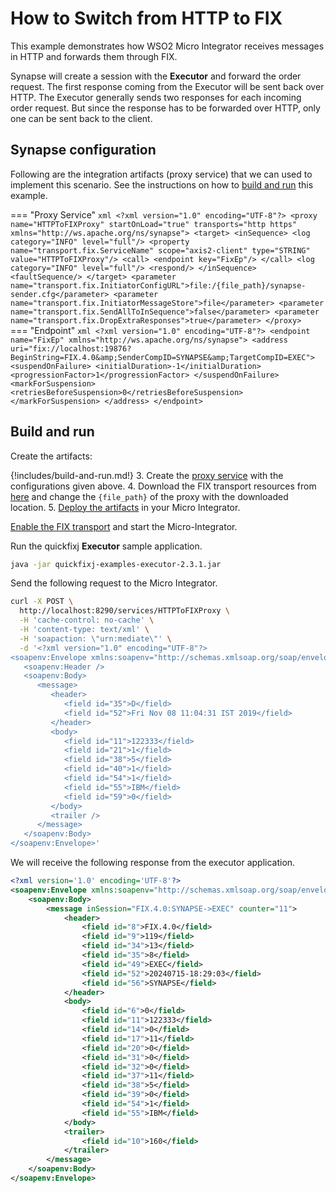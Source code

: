 # How to Switch from HTTP to FIX

This example demonstrates how WSO2 Micro Integrator receives messages in HTTP and forwards them through FIX.

Synapse will create a session with the **Executor** and forward the order request. The first response coming from the Executor will be sent back over HTTP. The Executor generally sends two responses for each incoming order request. But since the response has to be forwarded over HTTP, only one can be sent back to the client.

## Synapse configuration

Following are the integration artifacts (proxy service) that we can used to implement this scenario. See the instructions on how to [build and run](#build-and-run) this example.

=== "Proxy Service"
    ```xml
    <?xml version="1.0" encoding="UTF-8"?>
    <proxy name="HTTPToFIXProxy" startOnLoad="true" transports="http https" xmlns="http://ws.apache.org/ns/synapse">
        <target>
            <inSequence>
                <log category="INFO" level="full"/>
                <property name="transport.fix.ServiceName" scope="axis2-client" type="STRING" value="HTTPToFIXProxy"/>
                <call>
                    <endpoint key="FixEp"/>
                </call>
                <log category="INFO" level="full"/>
                <respond/>
            </inSequence>
            <faultSequence/>
        </target>
        <parameter name="transport.fix.InitiatorConfigURL">file:/{file_path}/synapse-sender.cfg</parameter>
        <parameter name="transport.fix.InitiatorMessageStore">file</parameter>
        <parameter name="transport.fix.SendAllToInSequence">false</parameter>
        <parameter name="transport.fix.DropExtraResponses">true</parameter>
    </proxy>
    ```
=== "Endpoint"
    ```xml
    <?xml version="1.0" encoding="UTF-8"?>
    <endpoint name="FixEp" xmlns="http://ws.apache.org/ns/synapse">
        <address uri="fix://localhost:19876?BeginString=FIX.4.0&amp;SenderCompID=SYNAPSE&amp;TargetCompID=EXEC">
            <suspendOnFailure>
                <initialDuration>-1</initialDuration>
                <progressionFactor>1</progressionFactor>
            </suspendOnFailure>
            <markForSuspension>
                <retriesBeforeSuspension>0</retriesBeforeSuspension>
            </markForSuspension>
        </address>
    </endpoint>
    ```

## Build and run

Create the artifacts:

{!includes/build-and-run.md!}
3. Create the [proxy service]({{base_path}}/develop/creating-artifacts/creating-a-proxy-service) with the configurations given above.
4. Download the FIX transport resources from [here](https://github.com/wso2-docs/WSO2_EI/tree/master/FIX-transport-resources) and change the `{file_path}` of the proxy with the downloaded location. 
5. [Deploy the artifacts]({{base_path}}/develop/deploy-artifacts) in your Micro Integrator.

[Enable the FIX transport]({{base_path}}/install-and-setup/setup/transport-configurations/configuring-transports/#configuring-the-fix-transport) and start the Micro-Integrator.

Run the quickfixj **Executor** sample application.

```bash
java -jar quickfixj-examples-executor-2.3.1.jar
```

Send the following request to the Micro Integrator.

```bash
curl -X POST \
  http://localhost:8290/services/HTTPToFIXProxy \
  -H 'cache-control: no-cache' \
  -H 'content-type: text/xml' \
  -H 'soapaction: \"urn:mediate\"' \
  -d '<?xml version="1.0" encoding="UTF-8"?>
<soapenv:Envelope xmlns:soapenv="http://schemas.xmlsoap.org/soap/envelope/">
   <soapenv:Header />
   <soapenv:Body>
      <message>
         <header>
            <field id="35">D</field>
            <field id="52">Fri Nov 08 11:04:31 IST 2019</field>
         </header>
         <body>
            <field id="11">122333</field>
            <field id="21">1</field>
            <field id="38">5</field>
            <field id="40">1</field>
            <field id="54">1</field>
            <field id="55">IBM</field>
            <field id="59">0</field>
         </body>
         <trailer />
      </message>
   </soapenv:Body>
</soapenv:Envelope>'
```

We will receive the following response from the executor application.

```xml
<?xml version='1.0' encoding='UTF-8'?>
<soapenv:Envelope xmlns:soapenv="http://schemas.xmlsoap.org/soap/envelope/">
    <soapenv:Body>
        <message inSession="FIX.4.0:SYNAPSE->EXEC" counter="11">
            <header>
                <field id="8">FIX.4.0</field>
                <field id="9">119</field>
                <field id="34">13</field>
                <field id="35">8</field>
                <field id="49">EXEC</field>
                <field id="52">20240715-18:29:03</field>
                <field id="56">SYNAPSE</field>
            </header>
            <body>
                <field id="6">0</field>
                <field id="11">122333</field>
                <field id="14">0</field>
                <field id="17">11</field>
                <field id="20">0</field>
                <field id="31">0</field>
                <field id="32">0</field>
                <field id="37">11</field>
                <field id="38">5</field>
                <field id="39">0</field>
                <field id="54">1</field>
                <field id="55">IBM</field>
            </body>
            <trailer>
                <field id="10">160</field>
            </trailer>
        </message>
    </soapenv:Body>
</soapenv:Envelope>
```
